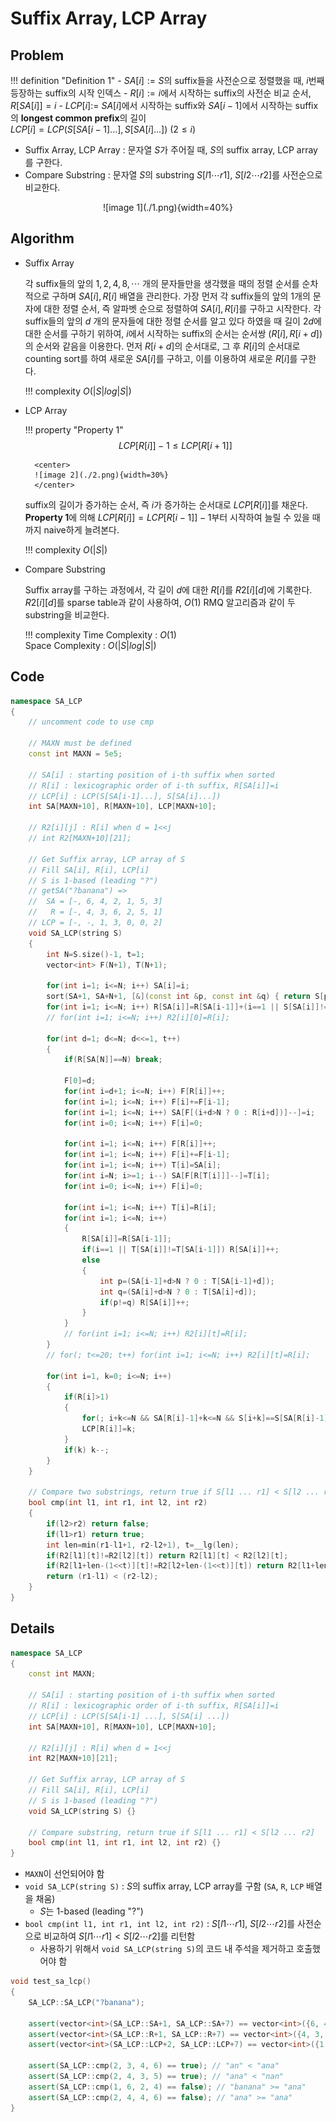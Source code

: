 # Suffix Array, LCP Array

## Problem

!!! definition "Definition 1" 
    - $SA[i] := S$의 suffix들을 사전순으로 정렬했을 때, $i$번째 등장하는 suffix의 시작 인덱스
    - $R[i] := i$에서 시작하는 suffix의 사전순 비교 순서, $R[SA[i]]=i$
    - $LCP[i] :=$ $SA[i]$에서 시작하는 suffix와 $SA[i-1]$에서 시작하는 suffix의 **longest common prefix**의 길이  
      $LCP[i] = LCP(S[SA[i-1]...], S[SA[i]...])$ $(2 \le i)$

- Suffix Array, LCP Array : 문자열 $S$가 주어질 때, $S$의 suffix array, LCP array를 구한다.
- Compare Substring : 문자열 $S$의 substring $S[l1 \cdots r1]$, $S[l2 \cdots r2]$를 사전순으로 비교한다.

<center>
![image 1](./1.png){width=40%}
</center>

## Algorithm

- Suffix Array

    각 suffix들의 앞의 $1, 2, 4, 8, \cdots$ 개의 문자들만을 생각했을 때의 정렬 순서를 순차적으로 구하며 $SA[i], R[i]$ 배열을 관리한다.
    가장 먼저 각 suffix들의 앞의 $1$개의 문자에 대한 정렬 순서, 즉 알파벳 순으로 정렬하여 $SA[i], R[i]$를 구하고 시작한다.
    각 suffix들의 앞의 $d$ 개의 문자들에 대한 정렬 순서를 알고 있다 하였을 때 길이 $2d$에 대한 순서를 구하기 위하여, $i$에서 시작하는 suffix의 순서는 순서쌍 $(R[i], R[i+d])$의 순서와 같음을 이용한다.
    먼저 $R[i+d]$의 순서대로, 그 후 $R[i]$의 순서대로 counting sort를 하여 새로운 $SA[i]$를 구하고, 이를 이용하여 새로운 $R[i]$를 구한다.

    !!! complexity
        $O(|S|log|S|)$

- LCP Array

    !!! property "Property 1"
        $$LCP[R[i]]-1 \le LCP[R[i+1]]$$

        <center>
        ![image 2](./2.png){width=30%}
        </center>
    
    suffix의 길이가 증가하는 순서, 즉 $i$가 증가하는 순서대로 $LCP[R[i]]$를 채운다.
    **Property 1**에 의해 $LCP[R[i]]=LCP[R[i-1]]-1$부터 시작하여 늘릴 수 있을 때까지 naive하게 늘려본다.

    !!! complexity
        $O(|S|)$

- Compare Substring
    
    Suffix array를 구하는 과정에서, 각 길이 $d$에 대한 $R[i]$를 $R2[i][d]$에 기록한다.
    $R2[i][d]$를 sparse table과 같이 사용하여, $O(1)$ RMQ 알고리즘과 같이 두 substring을 비교한다.

    !!! complexity
        Time Complexity : $O(1)$  
        Space Complexity : $O(|S|log|S|)$

## Code

``` cpp linenums="1" title="sa_lcp.cpp"
namespace SA_LCP
{
    // uncomment code to use cmp
    
    // MAXN must be defined
    const int MAXN = 5e5;

    // SA[i] : starting position of i-th suffix when sorted
    // R[i] : lexicographic order of i-th suffix, R[SA[i]]=i
    // LCP[i] : LCP(S[SA[i-1]...], S[SA[i]...])
    int SA[MAXN+10], R[MAXN+10], LCP[MAXN+10];
    
    // R2[i][j] : R[i] when d = 1<<j
    // int R2[MAXN+10][21];

    // Get Suffix array, LCP array of S
    // Fill SA[i], R[i], LCP[i]
    // S is 1-based (leading "?")
    // getSA("?banana") =>
    //  SA = [-, 6, 4, 2, 1, 5, 3]
    //   R = [-, 4, 3, 6, 2, 5, 1]
    // LCP = [-, -, 1, 3, 0, 0, 2]
    void SA_LCP(string S)
    {
        int N=S.size()-1, t=1;
        vector<int> F(N+1), T(N+1);

        for(int i=1; i<=N; i++) SA[i]=i;
        sort(SA+1, SA+N+1, [&](const int &p, const int &q) { return S[p]<S[q]; });
        for(int i=1; i<=N; i++) R[SA[i]]=R[SA[i-1]]+(i==1 || S[SA[i]]!=S[SA[i-1]]);
        // for(int i=1; i<=N; i++) R2[i][0]=R[i];

        for(int d=1; d<=N; d<<=1, t++)
        {
            if(R[SA[N]]==N) break;

            F[0]=d;
            for(int i=d+1; i<=N; i++) F[R[i]]++; 
            for(int i=1; i<=N; i++) F[i]+=F[i-1];
            for(int i=1; i<=N; i++) SA[F[(i+d>N ? 0 : R[i+d])]--]=i;
            for(int i=0; i<=N; i++) F[i]=0;

            for(int i=1; i<=N; i++) F[R[i]]++; 
            for(int i=1; i<=N; i++) F[i]+=F[i-1];
            for(int i=1; i<=N; i++) T[i]=SA[i];
            for(int i=N; i>=1; i--) SA[F[R[T[i]]]--]=T[i];
            for(int i=0; i<=N; i++) F[i]=0;

            for(int i=1; i<=N; i++) T[i]=R[i];
            for(int i=1; i<=N; i++)
            {
                R[SA[i]]=R[SA[i-1]];
                if(i==1 || T[SA[i]]!=T[SA[i-1]]) R[SA[i]]++;
                else
                {
                    int p=(SA[i-1]+d>N ? 0 : T[SA[i-1]+d]);
                    int q=(SA[i]+d>N ? 0 : T[SA[i]+d]);
                    if(p!=q) R[SA[i]]++;
                }
            }
            // for(int i=1; i<=N; i++) R2[i][t]=R[i];
        }
        // for(; t<=20; t++) for(int i=1; i<=N; i++) R2[i][t]=R[i];
        
        for(int i=1, k=0; i<=N; i++)
        {
            if(R[i]>1)
            {
                for(; i+k<=N && SA[R[i]-1]+k<=N && S[i+k]==S[SA[R[i]-1]+k]; k++);
                LCP[R[i]]=k;
            }
            if(k) k--;
        }
    }

    // Compare two substrings, return true if S[l1 ... r1] < S[l2 ... r2]
    bool cmp(int l1, int r1, int l2, int r2)
    {
        if(l2>r2) return false;
        if(l1>r1) return true;
        int len=min(r1-l1+1, r2-l2+1), t=__lg(len);
        if(R2[l1][t]!=R2[l2][t]) return R2[l1][t] < R2[l2][t];
        if(R2[l1+len-(1<<t)][t]!=R2[l2+len-(1<<t)][t]) return R2[l1+len-(1<<t)][t] < R2[l2+len-(1<<t)][t];
        return (r1-l1) < (r2-l2);
    }
}
```

## Details

``` cpp linenums="1" title="template"
namespace SA_LCP
{
    const int MAXN;

    // SA[i] : starting position of i-th suffix when sorted
    // R[i] : lexicographic order of i-th suffix, R[SA[i]]=i
    // LCP[i] : LCP(S[SA[i-1] ...], S[SA[i] ...])
    int SA[MAXN+10], R[MAXN+10], LCP[MAXN+10];

    // R2[i][j] : R[i] when d = 1<<j
    int R2[MAXN+10][21];

    // Get Suffix array, LCP array of S
    // Fill SA[i], R[i], LCP[i]
    // S is 1-based (leading "?")
    void SA_LCP(string S) {}

    // Compare substring, return true if S[l1 ... r1] < S[l2 ... r2]
    bool cmp(int l1, int r1, int l2, int r2) {}
}
```

- `MAXN`이 선언되어야 함
- `void SA_LCP(string S)` : $S$의 suffix array, LCP array를 구함 (`SA`, `R`, `LCP` 배열을 채움)
    - $S$는 1-based (leading "?")
- `bool cmp(int l1, int r1, int l2, int r2)` : $S[l1 \cdots r1]$, $S[l2 \cdots r2]$를 사전순으로 비교하여 $S[l1 \cdots r1] < S[l2 \cdots r2]$를 리턴함
    - 사용하기 위해서 `void SA_LCP(string S)`의 코드 내 주석을 제거하고 호출했어야 함

``` cpp linenums="1" title="example"
void test_sa_lcp()
{
    SA_LCP::SA_LCP("?banana");

    assert(vector<int>(SA_LCP::SA+1, SA_LCP::SA+7) == vector<int>({6, 4, 2, 1, 5, 3}));
    assert(vector<int>(SA_LCP::R+1, SA_LCP::R+7) == vector<int>({4, 3, 6, 2, 5, 1}));
    assert(vector<int>(SA_LCP::LCP+2, SA_LCP::LCP+7) == vector<int>({1, 3, 0, 0, 2}));

    assert(SA_LCP::cmp(2, 3, 4, 6) == true); // "an" < "ana"
    assert(SA_LCP::cmp(2, 4, 3, 5) == true); // "ana" < "nan"
    assert(SA_LCP::cmp(1, 6, 2, 4) == false); // "banana" >= "ana"
    assert(SA_LCP::cmp(2, 4, 4, 6) == false); // "ana" >= "ana"
}
```
